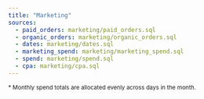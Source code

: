 ```yaml
---
title: "Marketing"
sources: 
  - paid_orders: marketing/paid_orders.sql
  - organic_orders: marketing/organic_orders.sql
  - dates: marketing/dates.sql
  - marketing_spend: marketing/marketing_spend.sql
  - spend: marketing/spend.sql
  - cpa: marketing/cpa.sql
---
```



<BarChart
  data={paid_orders}
  title="Paid Orders, Last 90 Days"
  x=day
  y=orders
/>


<BarChart
  data={cpa}
  title="Spend*, Last 90 Days"
  x=date
  y=allocated_spend
  yFmt=usd1k
/>

<small>

\* Monthly spend totals are allocated evenly across days in the month.

</small>

<BarChart
  data={cpa}
  title="CPA, Last 90 Days"
  x=date
  y=cpa
  yFmt=usd2
/>


